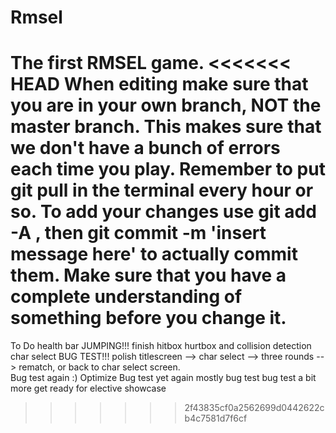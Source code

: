 # Rmsel
The first RMSEL game.
<<<<<<< HEAD
When editing make sure that you are in your own branch, NOT the master branch.
This makes sure that we don't have a bunch of errors each time you play.
Remember to put git pull in the terminal every hour or so.
To add your changes use git add -A , then git commit -m 'insert message here' to actually commit them.
Make sure that you have a complete understanding of something before you change it.
=======
To Do
health bar
JUMPING!!!
finish hitbox hurtbox and collision detection
char select
BUG TEST!!!
polish titlescreen --> char select --> three rounds --> rematch, or back to char select screen.\
Bug test again :)
Optimize
Bug test yet again
mostly bug test
bug test a bit more
get ready for elective showcase
>>>>>>> 2f43835cf0a2562699d0442622cb4c7581d7f6cf
